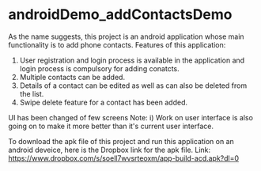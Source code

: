 # androidDemo_addContactsDemo

As the name suggests, this project is an android application whose main functionality is to add phone contacts.
Features of this application:
1) User registration and login process is available in the application and login process is compulsory for adding conatcts.
2) Multiple contacts can be added.
3) Details of a contact can be edited as well as can also be deleted from the list.
4) Swipe delete feature for a contact has been added.

UI has been changed of few screens
Note: i) Work on user interface is also going on to make it more better than it's current user interface.

To download the apk file of this project and run this application on an android deveice, here is the Dropbox link for the apk file.
Link: https://www.dropbox.com/s/soell7wvsrteoxm/app-build-acd.apk?dl=0	

